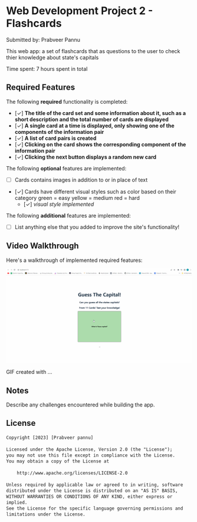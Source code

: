 # Web Development Project 2 - Flashcards

Submitted by: Prabveer Pannu

This web app: a set of flashcards that as questions to the user to check thier knowledge about state's capitals

Time spent: 7 hours spent in total

## Required Features

The following **required** functionality is completed:

- [✓] **The title of the card set and some information about it, such as a short description and the total number of cards are displayed**
- [✓] **A single card at a time is displayed, only showing one of the components of the information pair**
- [✓] **A list of card pairs is created**
- [✓] **Clicking on the card shows the corresponding component of the information pair**
- [✓] **Clicking the next button displays a random new card**

The following **optional** features are implemented:

- [ ] Cards contains images in addition to or in place of text
- [✓] Cards have different visual styles such as color based on their category
    green = easy
    yellow = medium
    red = hard
  - [✓] *visual style implemented*

The following **additional** features are implemented:

* [ ] List anything else that you added to improve the site's functionality!

## Video Walkthrough

Here's a walkthrough of implemented required features:

<img src='Flashcards.gif' title='Video Walkthrough' width='' alt='Video Walkthrough' />

<!-- Replace this with whatever GIF tool you used! -->
GIF created with ...  
<!-- Recommended tools:
[Kap](https://getkap.co/) for macOS
[ScreenToGif](https://www.screentogif.com/) for Windows
[peek](https://github.com/phw/peek) for Linux. -->

## Notes

Describe any challenges encountered while building the app.

## License

    Copyright [2023] [Prabveer pannu]

    Licensed under the Apache License, Version 2.0 (the "License");
    you may not use this file except in compliance with the License.
    You may obtain a copy of the License at

        http://www.apache.org/licenses/LICENSE-2.0

    Unless required by applicable law or agreed to in writing, software
    distributed under the License is distributed on an "AS IS" BASIS,
    WITHOUT WARRANTIES OR CONDITIONS OF ANY KIND, either express or implied.
    See the License for the specific language governing permissions and
    limitations under the License.
